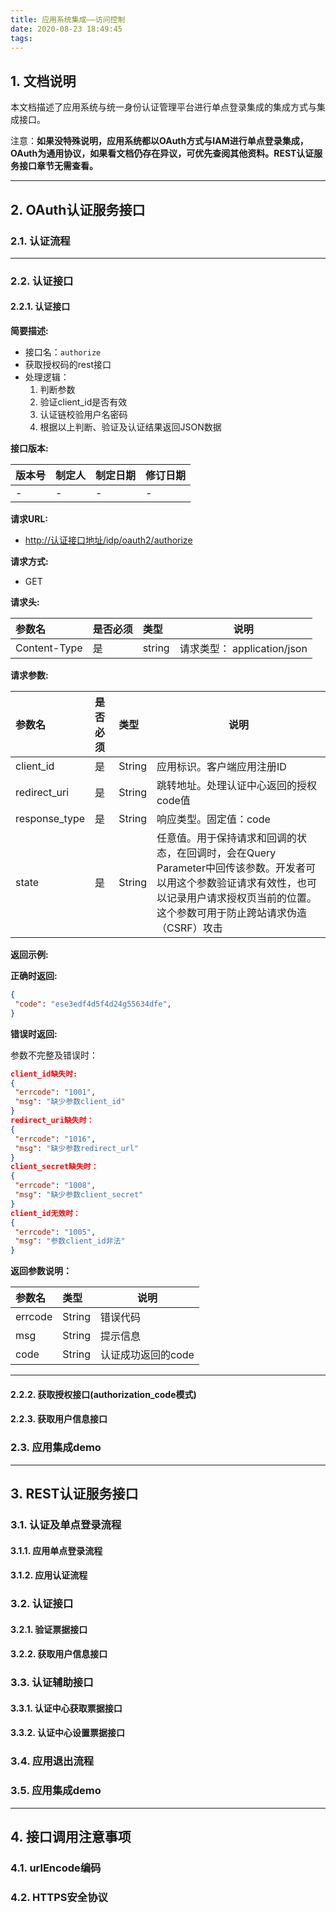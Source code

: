 ```yaml
---
title: 应用系统集成——访问控制
date: 2020-08-23 18:49:45
tags:
---
```


## 1. 文档说明

本文档描述了应用系统与统一身份认证管理平台进行单点登录集成的集成方式与集成接口。

注意：**如果没特殊说明，应用系统都以OAuth方式与IAM进行单点登录集成，OAuth为通用协议，如果看文档仍存在异议，可优先查阅其他资料。REST认证服务接口章节无需查看。**

<!-- more -->

---

## 2. OAuth认证服务接口

### 2.1. 认证流程

---

### 2.2. 认证接口

#### 2.2.1. 认证接口

**简要描述:**

- 接口名：`authorize`
- 获取授权码的rest接口
- 处理逻辑：
  1. 判断参数
  2. 验证client_id是否有效
  3. 认证链校验用户名密码
  4. 根据以上判断、验证及认证结果返回JSON数据

**接口版本:**

|版本号|制定人|制定日期|修订日期|
|:----    |:---|:----- |-----   |
|-|-|-|-|

**请求URL:**

- <http://认证接口地址/idp/oauth2/authorize>

**请求方式:**

- GET

**请求头:**

|参数名|是否必须|类型|说明|
|:----    |:---|:----- |-----   |
|Content-Type |是  |string |请求类型： application/json   |

**请求参数:**

|参数名|是否必须|类型|说明|
|:----    |:---|:----- |-----   |
|client_id|是|String|应用标识。客户端应用注册ID
|redirect_uri|是|String|跳转地址。处理认证中心返回的授权code值
|response_type|是|String|响应类型。固定值：code
|state|是|String|任意值。用于保持请求和回调的状态，在回调时，会在Query Parameter中回传该参数。开发者可以用这个参数验证请求有效性，也可以记录用户请求授权页当前的位置。这个参数可用于防止跨站请求伪造（CSRF）攻击

**返回示例:**

**正确时返回:**

```json
{  
 "code": "ese3edf4d5f4d24g55634dfe",  
}

```

**错误时返回:**

参数不完整及错误时：

```json
client_id缺失时:
{  
 "errcode": "1001",
 "msg": "缺少参数client_id"  
}
redirect_uri缺失时：
{  
 "errcode": "1016",
 "msg": "缺少参数redirect_url"  
}
client_secret缺失时：
{  
 "errcode": "1008",
 "msg": "缺少参数client_secret"  
}
client_id无效时：
{  
 "errcode": "1005",
 "msg": "参数client_id非法"  
}

```

**返回参数说明：**

|参数名|类型|说明|
|:-----  |:-----|-----                           |
errcode |  String | 错误代码
msg |  String | 提示信息
code | String | 认证成功返回的code

---

#### 2.2.2. 获取授权接口(authorization_code模式)

#### 2.2.3. 获取用户信息接口

### 2.3. 应用集成demo

---

## 3. REST认证服务接口

### 3.1. 认证及单点登录流程

#### 3.1.1. 应用单点登录流程

#### 3.1.2. 应用认证流程

### 3.2. 认证接口

#### 3.2.1. 验证票据接口

#### 3.2.2. 获取用户信息接口

### 3.3. 认证辅助接口

#### 3.3.1. 认证中心获取票据接口

#### 3.3.2. 认证中心设置票据接口

### 3.4. 应用退出流程

### 3.5. 应用集成demo

---

## 4. 接口调用注意事项

### 4.1. urlEncode编码

### 4.2. HTTPS安全协议
